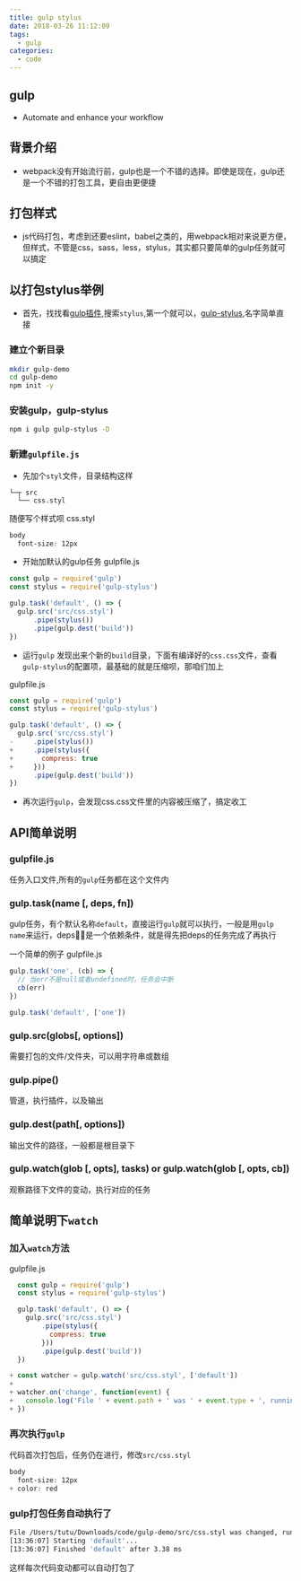 ```yaml
---
title: gulp stylus
date: 2018-03-26 11:12:09
tags:
  - gulp
categories:
  - code
---
```


## gulp
- Automate and enhance your workflow

<!--more-->

## 背景介绍
- webpack没有开始流行前，gulp也是一个不错的选择。即使是现在，gulp还是一个不错的打包工具，更自由更便捷

## 打包样式
- js代码打包，考虑到还要eslint，babel之类的，用webpack相对来说更方便，但样式，不管是css，sass，less，stylus，其实都只要简单的gulp任务就可以搞定

## 以打包stylus举例

- 首先，找找看[gulp插件](https://gulpjs.com/plugins/),搜索`stylus`,第一个就可以，[gulp-stylus](https://www.npmjs.com/package/gulp-stylus),名字简单直接

### 建立个新目录
```bash
mkdir gulp-demo
cd gulp-demo
npm init -y
```

### 安装gulp，gulp-stylus
```bash
npm i gulp gulp-stylus -D
```

### 新建`gulpfile.js`
- 先加个`styl`文件，目录结构这样
```
└─┬ src
  └── css.styl
```

随便写个样式呗
css.styl
```css
body
  font-size: 12px
```

- 开始加默认的gulp任务
gulpfile.js
```js
const gulp = require('gulp')
const stylus = require('gulp-stylus')

gulp.task('default', () => {
  gulp.src('src/css.styl')
      .pipe(stylus())
      .pipe(gulp.dest('build'))
})
```

- 运行`gulp`
发现出来个新的`build`目录，下面有编译好的`css.css`文件，查看`gulp-stylus`的配置项，最基础的就是压缩呗，那咱们加上

gulpfile.js
```js
const gulp = require('gulp')
const stylus = require('gulp-stylus')

gulp.task('default', () => {
  gulp.src('src/css.styl')
-     .pipe(stylus())
+     .pipe(stylus({
+       compress: true
+     }))
      .pipe(gulp.dest('build'))
})
```

- 再次运行`gulp`，会发现css.css文件里的内容被压缩了，搞定收工

## API简单说明

### gulpfile.js
任务入口文件,所有的`gulp`任务都在这个文件内

### gulp.task(name [, deps, fn])
gulp任务，有个默认名称`default`，直接运行`gulp`就可以执行，一般是用`gulp name`来运行，deps，是一个依赖条件，就是得先把deps的任务完成了再执行

一个简单的例子
gulpfile.js
```js
gulp.task('one', (cb) => {
  // 当err不是null或者undefined时，任务会中断
  cb(err)
})

gulp.task('default', ['one'])
```

### gulp.src(globs[, options])
需要打包的文件/文件夹，可以用字符串或数组

### gulp.pipe()
管道，执行插件，以及输出

### gulp.dest(path[, options])
输出文件的路径，一般都是根目录下

### gulp.watch(glob [, opts], tasks) or gulp.watch(glob [, opts, cb])
观察路径下文件的变动，执行对应的任务

## 简单说明下`watch`
### 加入`watch`方法

gulpfile.js
```js
  const gulp = require('gulp')
  const stylus = require('gulp-stylus')

  gulp.task('default', () => {
    gulp.src('src/css.styl')
        .pipe(stylus({
          compress: true
        }))
        .pipe(gulp.dest('build'))
  })

+ const watcher = gulp.watch('src/css.styl', ['default'])
+
+ watcher.on('change', function(event) {
+   console.log('File ' + event.path + ' was ' + event.type + ', running tasks...');
+ })
```

### 再次执行`gulp`
代码首次打包后，任务仍在进行，修改`src/css.styl`
```css
body
  font-size: 12px
+ color: red
```

### gulp打包任务自动执行了
```bash
File /Users/tutu/Downloads/code/gulp-demo/src/css.styl was changed, running tasks...
[13:36:07] Starting 'default'...
[13:36:07] Finished 'default' after 3.38 ms
```

这样每次代码变动都可以自动打包了
